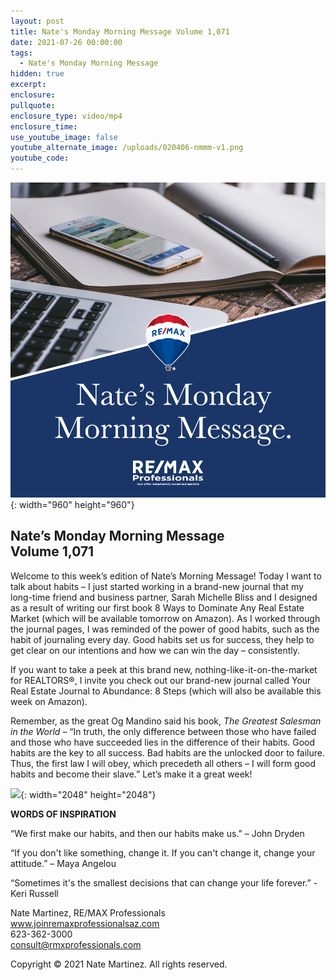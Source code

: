 ```yaml
---
layout: post
title: Nate's Monday Morning Message Volume 1,071
date: 2021-07-26 00:00:00
tags:
  - Nate's Monday Morning Message
hidden: true
excerpt:
enclosure:
pullquote:
enclosure_type: video/mp4
enclosure_time:
use_youtube_image: false
youtube_alternate_image: /uploads/020406-nmmm-v1.png
youtube_code:
---
```

![](/uploads/020406-nmmm-v1-1.png){: width="960" height="960"}

## **Nate’s Monday Morning Message<br>Volume 1,071**

Welcome to this week’s edition of Nate’s Morning Message\! Today I want to talk about habits – I just started working in a brand-new journal that my long-time friend and business partner, Sarah Michelle Bliss and I designed as a result of writing our first book 8 Ways to Dominate Any Real Estate Market (which will be available tomorrow on Amazon). As I worked through the journal pages, I was reminded of the power of good habits, such as the habit of journaling every day. Good habits set us for success, they help to get clear on our intentions and how we can win the day – consistently.

If you want to take a peek at this brand new, nothing-like-it-on-the-market for REALTORS&reg;, I invite you check out our brand-new journal called Your Real Estate Journal to Abundance: 8 Steps (which will also be available this week on Amazon).&nbsp;

Remember, as the great Og Mandino said his book, *The Greatest Salesman in the World* – “In truth, the only difference between those who have failed and those who have succeeded lies in the difference of their habits. Good habits are the key to all success. Bad habits are the unlocked door to failure. Thus, the first law I will obey, which precedeth all others – I will form good habits and become their slave.” Let’s make it a great week\!

![](/uploads/210726-booksigning-graphic-v1.png){: width="2048" height="2048"}

**WORDS OF INSPIRATION**

“We first make our habits, and then our habits make us.” – John Dryden

“If you don't like something, change it. If you can't change it, change your attitude.” – Maya Angelou

“Sometimes it's the smallest decisions that can change your life forever.” - Keri Russell

Nate Martinez, RE/MAX Professionals<br>www.joinremaxprofessionalsaz.com<br>623-362-3000<br>consult@rmxprofessionals.com

Copyright &copy; 2021 Nate Martinez. All rights reserved.
